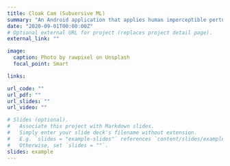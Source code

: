 ```yaml
---
title: Cloak Cam (Subversive ML)
summary: "An Android application that applies human imperceptible perturbation to an image to protect it against state-of-the-art facial recognition models"
date: "2020-09-01T00:00:00Z"
# Optional external URL for project (replaces project detail page).
external_link: ""

image:
  caption: Photo by rawpixel on Unsplash
  focal_point: Smart

links:

url_code: ""
url_pdf: ""
url_slides: ""
url_video: ""

# Slides (optional).
#   Associate this project with Markdown slides.
#   Simply enter your slide deck's filename without extension.
#   E.g. `slides = "example-slides"` references `content/slides/example-slides.md`.
#   Otherwise, set `slides = ""`.
slides: example
---
```

